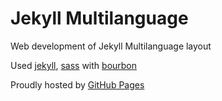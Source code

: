 # Jekyll Multilanguage

Web development of Jekyll Multilanguage layout

Used [jekyll](http://jekyllrb.com), [sass](http://sass-lang.com) with [bourbon](http://bourbon.io)

Proudly hosted by [GitHub Pages](https://pages.github.com)
